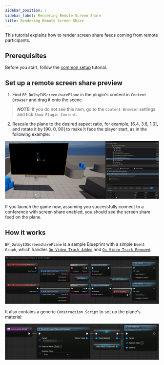 ```yaml
---
sidebar_position: 7
sidebar_label: Rendering Remote Screen Share
title: Rendering Remote Screen Share
---
```


This tutorial explains how to render screen share feeds coming from remote participants.

## Prerequisites

Before you start, follow the [common setup](common-setup) tutorial.

## Set up a remote screen share preview

1. Find `BP_DolbyIOScreensharePlane` in the plugin's content in `Content Browser` and drag it onto the scene.

> **_NOTE:_** If you do not see this item, go to the `Content Browser` settings and tick `Show Plugin Content`.

2. Rescale the plane to the desired aspect ratio, for example, [6.4, 3.6, 1.0], and rotate it by [90, 0, 90] to make it face the player start, as in the following example:

![](../../static/img/video-plane-result.png)

If you launch the game now, assuming you successfully connect to a conference with screen share enabled, you should see the screen share feed on the plane.

## How it works

`BP_DolbyIOScreensharePlane` is a sample Blueprint with a simple `Event Graph`, which handles [`On Video Track Added`](../blueprints/Events/on-video-track-added) and [`On Video Track Removed`](../blueprints/Events/on-video-track-removed).

![](../../static/img/remote-screenshare-eg.png)

It also contains a generic `Construction Script` to set up the plane's material:

![](../../static/img/video-plane-cs.png)
